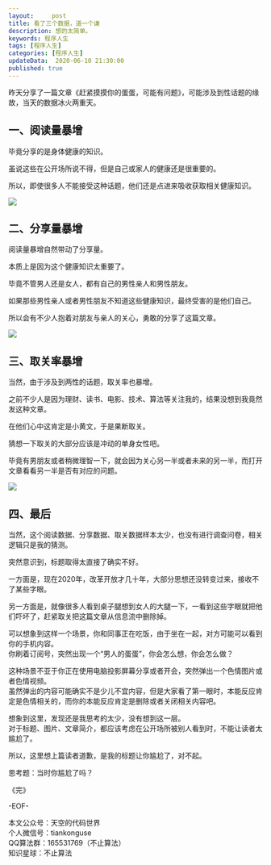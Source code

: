 ```yaml
---   
layout:     post  
title: 看了三个数据，道一个谦  
description: 想的太简单。    
keywords: 程序人生  
tags: [程序人生]    
categories: [程序人生]  
updateData:  2020-06-10 21:30:00  
published: true  
---  
```



昨天分享了一篇文章《赶紧摸摸你的蛋蛋，可能有问题》，可能涉及到性话题的缘故，当天的数据冰火两重天。  


## 一、阅读量暴增  


毕竟分享的是身体健康的知识。  


虽说这些在公开场所说不得，但是自己或家人的健康还是很重要的。  


所以，即使很多人不能接受这种话题，他们还是点进来吸收获取相关健康知识。  


![](//res2020.tiankonguse.com/images/2020/06/10/001.png)  


## 二、分享量暴增  


阅读量暴增自然带动了分享量。  


本质上是因为这个健康知识太重要了。  


毕竟不管男人还是女人，都有自己的男性亲人和男性朋友。  


如果那些男性亲人或者男性朋友不知道这些健康知识，最终受害的是他们自己。  


所以会有不少人抱着对朋友与亲人的关心，勇敢的分享了这篇文章。  



![](//res2020.tiankonguse.com/images/2020/06/10/002.png)  



## 三、取关率暴增  


当然，由于涉及到两性的话题，取关率也暴增。  


之前不少人是因为理财、读书、电影、技术、算法等关注我的，结果没想到我竟然发这种文章。  


在他们心中这肯定是小黄文，于是果断取关。  


猜想一下取关的大部分应该是冲动的单身女性吧。  


毕竟有男朋友或者稍微理智一下，就会因为关心另一半或者未来的另一半，而打开文章看看另一半是否有对应的问题。  



![](//res2020.tiankonguse.com/images/2020/06/10/003.png)  



## 四、最后  


当然，这个阅读数据、分享数据、取关数据样本太少，也没有进行调查问卷，相关逻辑只是我的猜测。  


突然意识到，标题取得太直接了确实不好。  


一方面是，现在2020年，改革开放才几十年，大部分思想还没转变过来，接收不了某些字眼。  


另一方面是，就像很多人看到桌子腿想到女人的大腿一下，一看到这些字眼就把他们吓坏了，赶紧取关把这篇文章从信息流中删除掉。  


可以想象到这样一个场景，你和同事正在吃饭，由于坐在一起，对方可能可以看到你的手机内容。  
你刷着订阅号，突然出现一个“男人的蛋蛋”，你会怎么想，你会怎么做？  


这种场景不亚于你正在使用电脑投影屏幕分享或者开会，突然弹出一个色情图片或者色情视频。  
虽然弹出的内容可能确实不是少儿不宜内容，但是大家看了第一眼时，本能反应肯定是色情相关的，而你的本能反应肯定是删除或者关闭相关内容吧。  


想象到这里，发现还是我思考的太少，没有想到这一层。  
对于标题、图片、文章简介，都应该考虑在公开场所被别人看到时，不能让读者太尴尬了。


所以，这里想上篇读者道歉，是我的标题让你尴尬了，对不起。  


思考题：当时你尴尬了吗？  



《完》  


-EOF-  



本文公众号：天空的代码世界  
个人微信号：tiankonguse  
QQ算法群：165531769（不止算法）  
知识星球：不止算法  


